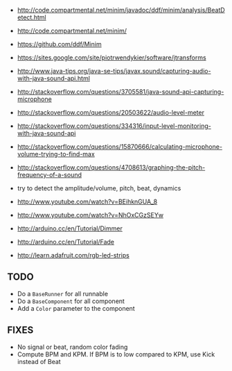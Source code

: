 
* http://code.compartmental.net/minim/javadoc/ddf/minim/analysis/BeatDetect.html
* http://code.compartmental.net/minim/
* https://github.com/ddf/Minim

* https://sites.google.com/site/piotrwendykier/software/jtransforms

* http://www.java-tips.org/java-se-tips/javax.sound/capturing-audio-with-java-sound-api.html
* http://stackoverflow.com/questions/3705581/java-sound-api-capturing-microphone
* http://stackoverflow.com/questions/20503622/audio-level-meter
* http://stackoverflow.com/questions/334316/input-level-monitoring-with-java-sound-api
* http://stackoverflow.com/questions/15870666/calculating-microphone-volume-trying-to-find-max
* http://stackoverflow.com/questions/4708613/graphing-the-pitch-frequency-of-a-sound

* try to detect the amplitude/volume, pitch, beat, dynamics

* http://www.youtube.com/watch?v=BEihknGUA_8
* http://www.youtube.com/watch?v=NhOxCGzSEYw
* http://arduino.cc/en/Tutorial/Dimmer
* http://arduino.cc/en/Tutorial/Fade
* http://learn.adafruit.com/rgb-led-strips

## TODO

* Do a `BaseRunner` for all runnable
* Do a `BaseComponent` for all component
* Add a `Color` parameter to the component

## FIXES

* No signal or beat, random color fading
* Compute BPM and KPM. If BPM is to low compared to KPM, use Kick instead of Beat

